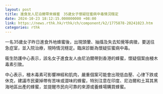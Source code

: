 ```yaml
---
layout: post
title: 進食友人尼泊爾帶來蜂蜜　35歲女子懷疑狂蜜病中毒情況穩定
date: 2024-10-23 18:12:15.000000000 +08:00
link: https://news.rthk.hk/rthk/ch/component/k2/1775878-20241023.htm
categories: rthk
---
```


一名35歲女子昨日進食外地蜂蜜後，出現頭暈、抽搐及失去知覺等病徵，要送往急症室，並入院治療，現時情況穩定。臨床診斷為懷疑狂蜜病中毒。

衞生防護中心表示，該名女子進食友人由尼泊爾帶到香港的蜂蜜，懷疑個案由梫木毒素引致。

中心表示，梫木毒素可影響神經和肌肉，嚴重個案可能會出現低血壓、心律下跌或休克，建議市民棄掉帶有苦味或澀味的蜂蜜，特別注意在印度、尼泊爾和土耳其黑海地區出產的蜂蜜，並提醒市民向可靠的來源或養蜂場購買蜂蜜。
